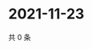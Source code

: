# 2021-11-23

共 0 条

<!-- BEGIN WEIBO -->
<!-- 最后更新时间 Tue Nov 23 2021 05:12:42 GMT+0800 (China Standard Time) -->

<!-- END WEIBO -->
